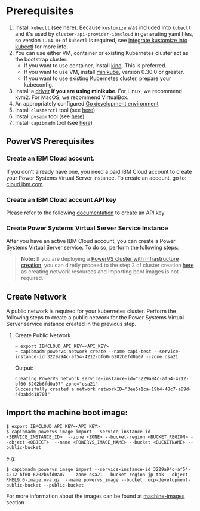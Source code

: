 # Prerequisites

1. Install `kubectl` (see [here](https://kubernetes.io/docs/tasks/tools/install-kubectl/#install-kubectl-binary-with-curl-on-linux)). Because `kustomize` was included into `kubectl` and it's used by `cluster-api-provider-ibmcloud` in generating yaml files, so version `1.14.0+` of `kubectl` is required, see [integrate kustomize into kubectl](https://github.com/kubernetes/enhancements/issues/633) for more info.
2. You can use either VM, container or existing Kubernetes cluster act as the bootstrap cluster.
   - If you want to use container, install [kind](https://github.com/kubernetes-sigs/kind#installation-and-usage). This is preferred.
   - If you want to use VM, install [minikube](https://kubernetes.io/docs/tasks/tools/install-minikube/), version 0.30.0 or greater.
   - If you want to use existing Kubernetes cluster, prepare your kubeconfig.
3. Install a [driver](https://github.com/kubernetes/minikube/blob/master/docs/drivers.md) **if you are using minikube**. For Linux, we recommend kvm2. For MacOS, we recommend VirtualBox.
4. An appropriately configured [Go development environment](https://golang.org/doc/install)
5. Install `clusterctl` tool (see [here](https://cluster-api.sigs.k8s.io/user/quick-start.html#install-clusterctl))
6. Install `pvsadm` tool (see [here](https://github.com/ppc64le-cloud/pvsadm#installation))
7. Install `capibmadm` tool (see [here](../capibmadm/index.md#install-capibmadm))

## **PowerVS Prerequisites**

###	Create an IBM Cloud account.

If you don’t already have one, you need a paid IBM Cloud account to create your Power Systems Virtual Server instance.
To create an account, go to: [cloud.ibm.com](https://cloud.ibm.com).

###	Create an IBM Cloud account API key

Please refer to the following [documentation](https://cloud.ibm.com/docs/account?topic=account-userapikey) to create an API key.


### Create Power Systems Virtual Server Service Instance

After you have an active IBM Cloud account, you can create a Power Systems Virtual Server service. To do so, perform the following steps:

> **Note:** If you are deploying a [PowerVS cluster with infrastructure creation](./creating-a-cluster.md#deploy-a-powervs-cluster-with-infrastructure-creation), you can diretly proceed to the step 2 of cluster creation [here](./creating-a-cluster.md#provision-workload-cluster-in-ibm-cloud-powervs) as creating network resources and importing boot images is not required.

## Create Network

A public network is required for your kubernetes cluster. Perform the following steps to create a public network for the Power Systems Virtual Server service instance created in the previous step.

1. Create Public Network

    ```console
    ~ export IBMCLOUD_API_KEY=<API_KEY>
    ~ capibmadm powervs network create --name capi-test --service-instance-id 3229a94c-af54-4212-bf60-6202b6fd0a07 --zone osa21
    ```

    Output:
    ```console
    Creating PowerVS network service-instance-id="3229a94c-af54-4212-bf60-6202b6fd0a07" zone="osa21"
    Successfully created a network networkID="3ee5a1ca-19b4-48c7-a89d-44babdd18703"
    ```

## Import the machine boot image: 

```shell
$ export IBMCLOUD_API_KEY=<API_KEY>
$ capibmadm powervs image import --service-instance-id <SERVICE_INSTANCE_ID>  --zone <ZONE> --bucket-region <BUCKET_REGION> --object <OBJECT>  --name <POWERVS_IMAGE_NAME> --bucket <BUCKETNAME> --public-bucket
```

e.g:
```shell
$ capibmadm powervs image import --service-instance-id 3229a94c-af54-4212-bf60-6202b6fd0a07  --zone osa21 --bucket-region jp-tok --object RHEL9.0-image.ova.gz  --name powervs_image --bucket  ocp-development-public-bucket --public-bucket
```

For more information about the images can be found at [machine-images](../../machine-images/powervs.md) section
